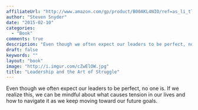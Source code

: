 ```yaml
---
affiliateUrl: "http://www.amazon.com/gp/product/B00AKL4NIO/ref=as_li_tl?ie=UTF8&camp=1789&creative=390957&creativeASIN=B00AKL4NIO&linkCode=as2&tag=jaktre-20&linkId=U2OB4447RHDFIID2"
author: "Steven Snyder"
date: "2015-02-10"
categories:
  - "Book"
comments: true
description: "Even though we often expect our leaders to be perfect, no one is.  If we realize this, we can be mindful about what causes tension in our lives and ho"
draft: false
keywords: ""
layout: "book"
image: "http://i.imgur.com/cZwElOW.jpg"
title: "Leadership and the Art of Struggle"
---
```


Even though we often expect our leaders to be perfect, no one is.  If we realize this, we can be mindful about what causes tension in our lives and how to navigate it as we keep moving toward our future goals.
